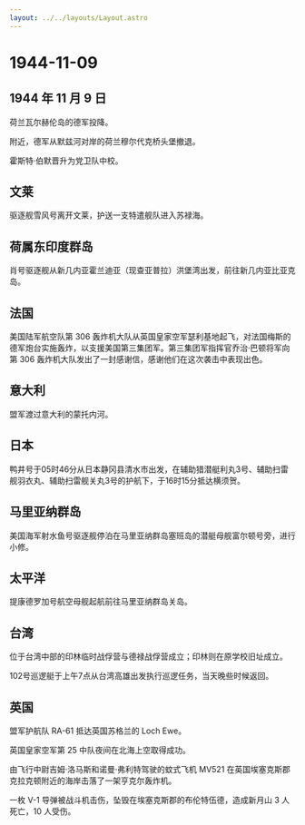 ```yaml
---
layout: ../../layouts/Layout.astro
---
```


# 1944-11-09

## 1944 年 11 月 9 日

荷兰瓦尔赫伦岛的德军投降。

附近，德军从默兹河对岸的荷兰穆尔代克桥头堡撤退。

霍斯特·伯默晋升为党卫队中校。

## 文莱

驱逐舰雪风号离开文莱，护送一支特遣舰队进入苏禄海。

## 荷属东印度群岛

肖号驱逐舰从新几内亚霍兰迪亚（现查亚普拉）洪堡湾出发，前往新几内亚比亚克岛。

## 法国

美国陆军航空队第 306
轰炸机大队从英国皇家空军瑟利基地起飞，对法国梅斯的德军炮台实施轰炸，以支援美国第三集团军。第三集团军指挥官乔治·巴顿将军向第
306 轰炸机大队发出了一封感谢信，感谢他们在这次袭击中表现出色。

## 意大利

盟军渡过意大利的蒙托内河。

## 日本

鸭井号于05时46分从日本静冈县清水市出发，在辅助猎潜艇利丸3号、辅助扫雷舰羽衣丸、辅助扫雷舰关丸3号的护航下，于16时15分抵达横须贺。

## 马里亚纳群岛

美国海军射水鱼号驱逐舰停泊在马里亚纳群岛塞班岛的潜艇母舰富尔顿号旁，进行小修。

## 太平洋

提康德罗加号航空母舰起航前往马里亚纳群岛关岛。

## 台湾

位于台湾中部的印林临时战俘营与德禄战俘营成立；印林则在原学校旧址成立。

102号巡逻艇于上午7点从台湾高雄出发执行巡逻任务，当天晚些时候返回。

## 英国

盟军护航队 RA-61 抵达英国苏格兰的 Loch Ewe。

英国皇家空军第 25 中队夜间在北海上空取得成功。

由飞行中尉吉姆·洛马斯和诺曼·弗利特驾驶的蚊式飞机 MV521
在英国埃塞克斯郡克拉克顿附近的海岸击落了一架亨克尔轰炸机。

一枚 V-1 导弹被战斗机击伤，坠毁在埃塞克斯郡的布伦特伍德，造成新月山 3
人死亡，10 人受伤。